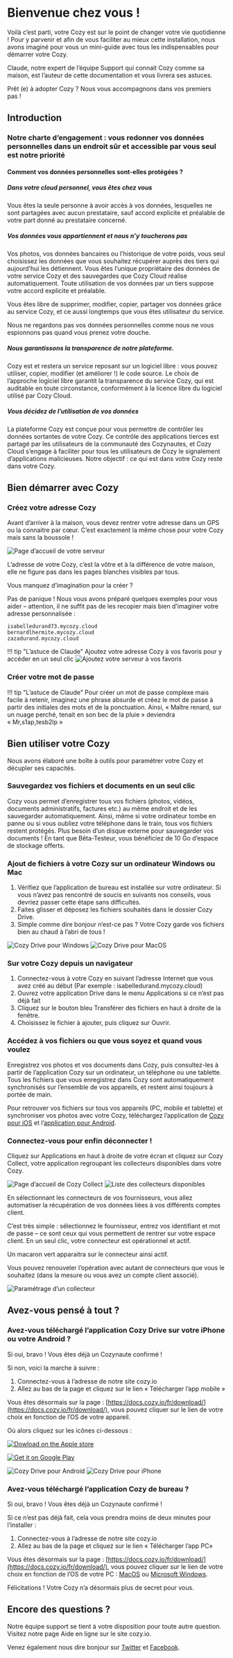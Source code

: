 # Bienvenue chez vous !

Voilà c’est parti, votre Cozy est sur le point de changer votre vie quotidienne ! Pour y parvenir et afin de vous faciliter au mieux cette installation, nous avons imaginé pour vous un mini-guide avec tous les indispensables pour démarrer votre Cozy.

Claude, notre expert de l’équipe Support qui connait Cozy comme sa maison, est l’auteur de cette documentation et vous livrera ses astuces.

Prêt (e) à adopter Cozy ? Nous vous accompagnons dans vos premiers pas !

## Introduction

### Notre charte d’engagement : vous redonner vos données personnelles dans un endroit sûr et accessible par vous seul est notre priorité

#### Comment vos données personnelles sont-elles protégées ?

##### Dans votre cloud personnel, vous êtes chez vous

Vous êtes la seule personne à avoir accès à vos données, lesquelles ne sont partagées avec aucun prestataire, sauf accord explicite et préalable de votre part donné au prestataire concerné.

##### Vos données vous appartiennent et nous n’y toucherons pas

Vos photos, vos données bancaires ou l’historique de votre poids, vous seul choisissez les données que vous souhaitez récupérer auprès des tiers qui aujourd’hui les détiennent. Vous êtes l’unique propriétaire des données de votre service Cozy et des sauvegardes que Cozy Cloud réalise automatiquement. Toute utilisation de vos données par un tiers suppose votre accord explicite et préalable.

Vous êtes libre de supprimer, modifier, copier, partager vos données grâce au service Cozy, et ce aussi longtemps que vous êtes utilisateur du service.

Nous ne regardons pas vos données personnelles comme nous ne vous espionnons pas quand vous prenez votre douche.

##### Nous garantissons la transparence de notre plateforme.

Cozy est et restera un service reposant sur un logiciel libre : vous pouvez utiliser, copier, modifier (et améliorer !) le code source. Le choix de l’approche logiciel libre garantit la transparence du service Cozy, qui est auditable en toute circonstance, conformément à la licence libre du logiciel utilisé par Cozy Cloud.

##### Vous décidez de l’utilisation de vos données


La plateforme Cozy est conçue pour vous permettre de contrôler les données sortantes de votre Cozy. Ce contrôle des applications tierces est partagé par les utilisateurs de la communauté des Cozynautes, et Cozy Cloud s’engage à faciliter pour tous les utilisateurs de Cozy le signalement d’applications malicieuses. Notre objectif : ce qui est dans votre Cozy reste dans votre Cozy.


## Bien démarrer avec Cozy

### Créez votre adresse Cozy

Avant d’arriver à la maison, vous devez rentrer votre adresse dans un GPS ou la connaitre par cœur. C’est exactement la même chose pour votre Cozy mais sans la boussole !

![Page d’accueil de votre serveur](../img/use/screenshot_first_screen.png)

L’adresse de votre Cozy, c’est la vôtre et à la différence de votre maison, elle ne figure pas dans les pages blanches visibles par tous.

Vous manquez d’imagination pour la créer ?

Pas de panique ! Nous vous avons préparé quelques exemples pour vous aider – attention, il ne suffit pas de les recopier mais bien d’imaginer votre adresse personnalisée :

    isabelledurand73.mycozy.cloud
    bernardlhermite.mycozy.cloud
    zazadurand.mycozy.cloud

!!! tip "L’astuce de Claude"
    Ajoutez votre adresse Cozy à vos favoris pour y accéder en un seul clic
    ![Ajoutez votre serveur à vos favoris](../img/use/screenshot_bookmark.png)

### Créer votre mot de passe

!!! tip "L’astuce de Claude"
    Pour créer un mot de passe complexe mais facile à retenir, imaginez une phrase absurde et créez le mot de passe à partir des initiales des mots et de la ponctuation. Ainsi, « Maître renard, sur un nuage perché, tenait en son bec de la pluie » deviendra « Mr,s1ap,tesb2lp »

## Bien utiliser votre Cozy

Nous avons élaboré une boîte à outils pour paramétrer votre Cozy et décupler ses capacités.

### Sauvegardez vos fichiers et documents en un seul clic

Cozy vous permet d’enregistrer tous vos fichiers (photos, vidéos, documents administratifs, factures etc.) au même endroit et de les sauvegarder automatiquement. Ainsi, même si votre ordinateur tombe en panne ou si vous oubliez votre téléphone dans le train, tous vos fichiers restent protégés. Plus besoin d’un disque externe pour sauvegarder vos documents ! En tant que Bêta-Testeur, vous bénéficiez de 10 Go d’espace de stockage offerts.

### Ajout de fichiers à votre Cozy sur un ordinateur Windows ou Mac

1. Vérifiez que l’application de bureau est installée sur votre ordinateur. Si vous n’avez pas rencontré de soucis en suivants nos conseils, vous devriez passer cette étape sans difficultés.
2. Faites glisser et déposez les fichiers souhaités dans le dossier Cozy Drive.
3. Simple comme dire bonjour n’est-ce pas ? Votre Cozy garde vos fichiers bien au chaud à l’abri de tous !

![Cozy Drive pour Windows](../img/use/screenshot_drive_windows.png)
![Cozy Drive pour MacOS](../img/use/screenshot_drive_mac.png)

### Sur votre Cozy depuis un navigateur

1. Connectez-vous à votre Cozy en suivant l’adresse Internet que vous avez créé au début (Par exemple : isabelledurand.mycozy.cloud)
2. Ouvrez votre application Drive dans le menu Applications si ce n’est pas déjà fait
3. Cliquez sur le bouton bleu Transférer des fichiers en haut à droite de la fenêtre.
4. Choisissez le fichier à ajouter, puis cliquez sur Ouvrir.

### Accédez à vos fichiers ou que vous soyez et quand vous voulez

Enregistrez vos photos et vos documents dans Cozy, puis consultez-les à partir de l’application Cozy sur un ordinateur, un téléphone ou une tablette. Tous les fichiers que vous enregistrez dans Cozy sont automatiquement synchronisés sur l’ensemble de vos appareils, et restent ainsi toujours à portée de main.

Pour retrouver vos fichiers sur tous vos appareils (PC, mobile et tablette) et synchroniser vos photos avec votre Cozy, téléchargez l’application de [Cozy pour iOS](https://play.google.com/store/apps/details?id=io.cozy.drive.mobile) et l’[application pour Android](https://play.google.com/store/apps/details?id=io.cozy.drive.mobile).

### Connectez-vous pour enfin déconnecter !

Cliquez sur Applications en haut à droite de votre écran et cliquez sur Cozy Collect, votre application regroupant les collecteurs disponibles dans votre Cozy.

![Page d’accueil de Cozy Collect](../img/use/screenshot_collect.png)
![Liste des collecteurs disponibles](../img/use/screenshot_collect_all.png)

En sélectionnant les connecteurs de vos fournisseurs, vous allez automatiser la récupération de vos données liées à vos différents comptes client.

C’est très simple : sélectionnez le fournisseur, entrez vos identifiant et mot de passe – ce sont ceux qui vous permettent de rentrer sur votre espace client. En un seul clic, votre connecteur est opérationnel et actif.

Un macaron vert apparaitra sur le connecteur ainsi actif.

Vous pouvez renouveler l’opération avec autant de connecteurs que vous le souhaitez (dans la mesure ou vous avez un compte client associé).

![Paramétrage d’un collecteur](../img/use/screenshot_collect_settings.png)

## Avez-vous pensé à tout ?

### Avez-vous téléchargé l’application Cozy Drive sur votre iPhone ou votre Android ?

Si oui, bravo ! Vous êtes déjà un Cozynaute confirmé !

Si non, voici la marche à suivre :

1. Connectez-vous à l’adresse de notre site cozy.io
2. Allez au bas de la page et cliquez sur le lien « Télécharger l’app mobile »

Vous êtes désormais sur la page : [https://docs.cozy.io/fr/download/](https://docs.cozy.io/fr/download/), vous pouvez cliquer sur le lien de votre choix en fonction de l’OS de votre appareil.

Où alors cliquez sur les icônes ci-dessous :

[![Dowload on the Apple store](../img/use/download/download-button_apple.svg)](https://itunes.apple.com/fr/app/cozy-drive/id1224102389?mt=8)

[![Get it on Google Play](../img/use/download/download-button_android.png)](https://play.google.com/store/apps/details?id=io.cozy.drive.mobile)

![Cozy Drive pour Android](../img/use/screenshot_drive_android.png)
![Cozy Drive pour iPhone](../img/use/screenshot_drive_iphone.png)


### Avez-vous téléchargé l’application Cozy de bureau ?

Si oui, bravo ! Vous êtes déjà un Cozynaute confirmé !

Si ce n’est pas déjà fait, cela vous prendra moins de deux minutes pour l’installer :

1. Connectez-vous à l’adresse de notre site cozy.io
2. Allez au bas de la page et cliquez sur le lien « Télécharger l’app PC»

Vous êtes désormais sur la page : [https://docs.cozy.io/fr/download/](https://docs.cozy.io/fr/download/), vous pouvez cliquer sur le lien de votre choix en fonction de l’OS de votre PC : [MacOS](https://nuts.cozycloud.cc/download/channel/beta/osx) ou [Microsoft Windows](https://nuts.cozycloud.cc/download/channel/beta/win).

Félicitations ! Votre Cozy n’a désormais plus de secret pour vous.

## Encore des questions ?

Notre équipe support se tient à votre disposition pour toute autre question. Visitez notre page Aide en ligne sur le site cozy.io.

Venez également nous dire bonjour sur [Twitter](https://twitter.com/mycozycloud/) et [Facebook](https://www.facebook.com/mycozycloud/).


